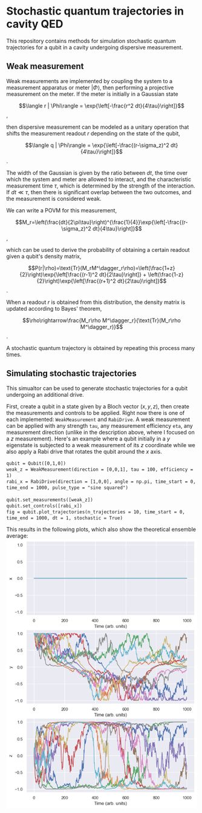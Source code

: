 # Stochastic quantum trajectories in cavity QED

This repository contains methods for simulation stochastic quantum trajectories for a qubit in a cavity undergoing dispersive measurement.

## Weak measurement

Weak measurements are implemented by coupling the system to a measurement apparatus or meter $|\Phi\rangle$, then performing a projective measurement on the meter. If the meter is initially in a Gaussian state 

$$\langle r | \Phi\rangle = \exp{\left[-\frac{r^2 dt}{4\tau}\right]}$$,

then dispersive measurement can be modeled as a unitary operation that shifts the measurement readout $r$ depending on the state of the qubit,

$$\langle q | \Phi\rangle = \exp{\left[-\frac{(r-\sigma_z)^2 dt}{4\tau}\right]}$$.

The width of the Gaussian is given by the ratio between $dt$, the time over which the system and meter are allowed to interact, and the characteristic measurement time $\tau$, which is determined by the strength of the interaction. If $dt\ll \tau$, then there is significant overlap between the two outcomes, and the measurement is considered weak.

We can write a POVM for this measurement,

$$M_r=\left(\frac{dt}{2\pi\tau}\right)^{\frac{1}{4}}\exp{\left[-\frac{(r-\sigma_z)^2 dt}{4\tau}\right]}$$,

which can be used to derive the probability of obtaining a certain readout given a qubit's density matrix,

$$P(r|\rho)=\text{Tr}(M_rM^\dagger_r\rho)=\left(\frac{1+z}{2}\right)\exp{\left[\frac{(r-1)^2 dt}{2\tau}\right]} + \left(\frac{1-z}{2}\right)\exp{\left[\frac{(r+1)^2 dt}{2\tau}\right]}$$.

When a readout $r$ is obtained from this distribution, the density matrix is updated according to Bayes' theorem,

$$\rho\rightarrow\frac{M_r\rho M^\dagger_r}{\text{Tr}(M_r\rho M^\dagger_r)}$$.

A stochastic quantum trajectory is obtained by repeating this process many times.

## Simulating stochastic trajectories

This simualtor can be used to generate stochastic trajectories for a qubit undergoing an additional drive.

First, create a qubit in a state given by a Bloch vector $(x,y,z)$, then create the measurements and controls to be applied. Right now there is one of each implemented: `WeakMeasurement` and `RabiDrive`. A weak measurement can be applied with any strength `tau`, any measurement efficiency `eta`, any measurement direction (unlike in the description above, where I focused on a $z$ measurement). Here's an example where a qubit initially in a $y$ eigenstate is subjected to a weak measurement of its $z$ coordinate while we also apply a Rabi drive that rotates the qubit around the $x$ axis.

```
qubit = Qubit([0,1,0])
weak_z = WeakMeasurement(direction = [0,0,1], tau = 100, efficiency = 1)
rabi_x = RabiDrive(direction = [1,0,0], angle = np.pi, time_start = 0, time_end = 1000, pulse_type = "sine squared")

qubit.set_measurements([weak_z])
qubit.set_controls([rabi_x])
fig = qubit.plot_trajectories(n_trajectories = 10, time_start = 0, time_end = 1000, dt = 1, stochastic = True)
```

This results in the following plots, which also show the theoretical ensemble average:
![](assets/sine_squared.png)
